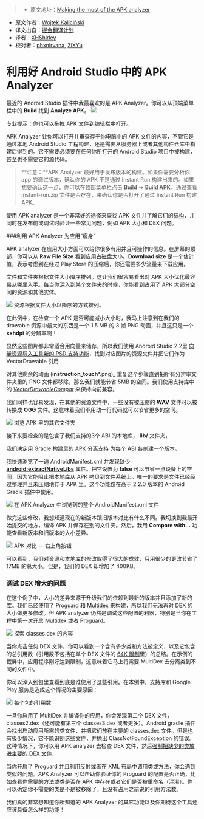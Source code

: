 > * 原文地址：[Making the most of the APK analyzer](https://medium.com/google-developers/making-the-most-of-the-apk-analyzer-c066cb871ea2#.k0s1s1kgl)
* 原文作者：[Wojtek Kaliciński](https://medium.com/@wkalicinski)
* 译文出自：[掘金翻译计划](https://github.com/xitu/gold-miner)
* 译者：[XHShirley](https://github.com/XHShirley)
* 校对者：[phxnirvana](https://github.com/phxnirvana), [ZiXYu](https://github.com/ZiXYu)


# 利用好 Android Studio 中的 APK Analyzer

最近的 Android Studio 插件中我最喜欢的是 APK Analyzer。你可以从顶端菜单栏中的 **Build** 找到 **Analyze APK**。
![](https://d262ilb51hltx0.cloudfront.net/max/800/0*RiXOWhjkTw8ELX7M.)

专业提示：你也可以拖拽 APK 文件到编辑栏中打开。

APK Analyzer 让你可以打开并审查存于你电脑中的 APK 文件的内容，不管它是通过本地 Android Studio 工程构建，还是需要从服务器上或者其他构件仓库中构建后得到的。它不需要必须要在任何你所打开的 Android Studio 项目中被构建，甚至也不需要它的源代码。

> **注意：**APK Analyzer 最好用于发布版本的构建。如果你需要分析你 app 的调试版本，确认你的 APK 不是通过 Instant Run 构建出来的。如果想要确认这一点，你可以在顶部菜单栏点击 **Build** → **Build APK**，通过查看 instant-run.zip 文件是否存在，来确认你是否打开了通过 Instant Run 构建 APK。

使用 APK analyzer 是一个非常好的途径来查找 APK 文件并了解它们的[结构](https://developer.android.com/topic/performance/reduce-apk-size.html#apk-structure)，并同时在发布前或调试时验证一些常见问题，例如 APK 大小和 DEX 问题。

###利用 APK Analyzer 为应用“瘦身”

APK analyzer 在应用大小方面可以给你很多有用并且可操作的信息。在屏幕的顶部，你可以从 **Raw File Size** 看到应用占磁盘大小。**Download size** 是一个估计值，表示考虑到在经过 Play Store 的压缩后，你还需要多少流量来下载应用。

文件和文件夹根据文件大小降序排列。这让我们很容易看出对 APK 大小优化最容易从哪里入手。每当你深入到某个文件夹的时候，你能看到占用了 APK 大部分空间的资源和其他实体。

![](https://d262ilb51hltx0.cloudfront.net/max/800/0*DRt5aMTeoIKdwYG1.)
资源根据文件大小以降序的方式排列。

在此例中，在检查一个 APK 是否可能减小大小时，我马上注意到在我们的 drawable 资源中最大的东西是一个 1.5 MB 的 3 帧 PNG 动画，并且这只是一个 **xxhdpi** 的分辨率啊！

显然这些图片都非常适合用向量来储存，所以我们使用 Android Studio 2.2里 [向量资源导入工具新的 PSD 支持功能](https://developer.android.com/studio/write/vector-asset-studio.html)，找到对应图片的资源文件并把它们作为 VectorDrawable 引用

对其他剩余的动画 (**instruction_touch***.png)_ 重复这个步骤直到把所有分辨率文件夹里的 PNG 文件都移除，那么我们就能节省 5MB 的空间。我们使用支持库中的 [_VectorDrawableCompat_](https://medium.com/@chrisbanes/appcompat-v23-2-age-of-the-vectors-91cbafa87c88) 来保持向前兼容。

我们同样也容易发现，在其他的资源文件中，一些没有被压缩的 **WAV** 文件可以被转换成 **OGG** 文件。这意味着我们不用动一行代码就可以节省更多的空间。

![](https://d262ilb51hltx0.cloudfront.net/max/600/0*AcjFk-xj6PKOXRWe.)
浏览 APK 里的其它文件夹

接下来要检查的是包含了我们支持的3个 ABI 的本地库， **lib/** 文件夹，

我们决定用 Gradle 构建里的 [APK 分离支持](https://developer.android.com/studio/build/configure-apk-splits.html) 为每个 ABI 各创建一个版本。

我快速浏览了一遍 AndroidManifest.xml 并发现缺少 [**android:extractNativeLibs**](https://developer.android.com/reference/android/R.attr.html#extractNativeLibs) 属性。把它设置为 **false** 可以节省一点设备上的空间，因为它能阻止把本地库从 APK 拷贝到文件系统上。唯一的要求是文件已经经过整理并且未压缩地存于 APK 里。这个功能仅在高于 2.2.0 版本的 Android Gradle 插件中使用。

![](https://d262ilb51hltx0.cloudfront.net/max/800/0*VgknN7SJh9z7hOya.)
在 APK Analyzer 中浏览到的整个 AndroidManifest.xml 文件

做完这些修改，我想知道现在的新版本跟旧版本对比有什么不同。我切换到我最开始提交的地方，编译 APK 并保存在别的文件夹。然后，我用 **Compare with…** 功能查看新版本和旧版本的大小差异。

![](https://d262ilb51hltx0.cloudfront.net/max/800/0*W_ZzJpAzon5xAHpc.)
APK 对比 － 右上角按钮

可以看到，我们对资源和本地库的修改取得了很大的成效，只用很少的更改节省了 17MB 的总大小。但是，我们的 DEX 却增加了 400KB。

### 调试 DEX 增大的问题

在这个例子中，大小的差异来源于升级我们的依赖到最新的版本并且添加了新的库。我们已经使用了 [Proguard](https://developer.android.com/studio/build/shrink-code.html#shrink-code) 和 [Multidex](https://developer.android.com/studio/build/multidex.html) 来构建，所以我们无法再对 DEX 的大小做更多修改。但 APK analyzer 仍然是调试这些配置的利器，特别是当你在工程中第一次开启 Multidex 或者 Proguard。

![](https://d262ilb51hltx0.cloudfront.net/max/800/0*bOKK2M9iFTXVfUrs.)
探索 classes.dex 的内容

当你点击任何 DEX 文件，你可以看到一个含有多少类和方法被定义，以及它包含的总引用数（引用数不包括在单个 DEX 文件的 [64K 限制](https://developer.android.com/studio/build/multidex.html#about)里）的总结。在示例的截屏中，应用程序刚好达到限制，这意味着它马上将需要 MultiDex 去分离类到不同的文件中。

你可以深入到包里查看到底是谁使用了这些引用。在本例中，支持库和 Google Play 服务是造成这个情况的主要原因：

![](https://d262ilb51hltx0.cloudfront.net/max/800/0*_X6y5PXnNG_e_QK-.)
每个包的引用数

一旦你启用了 MultiDex 并编译你的应用，你会发现第二个 DEX 文件，classes2.dex（还可能有第三个 classes3.dex 或者更多）。Android gradle 插件会找出启动应用所需的类文件，并把它们放在主要的 classes.dex 文件。但是也有极少情况，它不能识别这些文件，并抛出 ClassNotFoundException 的错误。这种情况下，你可以用 APK analyzer 去检查 DEX 文件，然后[强制把缺少的类放进主要的 DEX 文件](http://google.github.io/android-gradle-dsl/2.2/com.android.build.gradle.internal.dsl.ProductFlavor.html#com.android.build.gradle.internal.dsl.ProductFlavor:multiDexKeepFile).

当你开启了 Proguard 并且利用反射或者在 XML 布局中调用类或方法，你会遇到类似的问题。APK Analyzer 可以帮助你验证你的 Proguard 的配置是否正确，比如查看你需要的方法或类是否在 APK 中存在或者它们是否被重命名（混淆）。你可以确定你不需要的类是不是被移除了，且没有占用之前说的引用方法数。

我们真的非常想知道你所知道的 APK Analyzer 的其它功能以及你期待这个工具还应该具备怎么样的功能！
